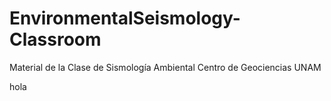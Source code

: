 # EnvironmentalSeismology-Classroom
Material de la Clase de Sismología Ambiental Centro de Geociencias UNAM

hola
